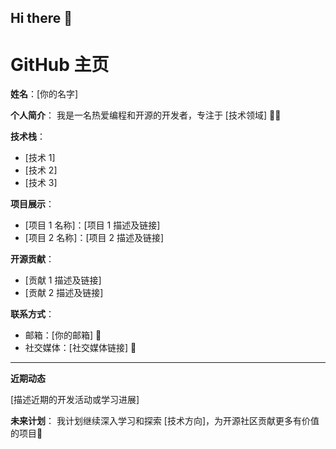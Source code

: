 ## Hi there 👋

# GitHub 主页

**姓名**：[你的名字]

**个人简介**：
我是一名热爱编程和开源的开发者，专注于 [技术领域] 👨‍💻

**技术栈**：
- [技术 1]
- [技术 2]
- [技术 3]

**项目展示**：
- [项目 1 名称]：[项目 1 描述及链接]
- [项目 2 名称]：[项目 2 描述及链接]

**开源贡献**：
- [贡献 1 描述及链接]
- [贡献 2 描述及链接]

**联系方式**：
- 邮箱：[你的邮箱] 📧
- 社交媒体：[社交媒体链接] 👥

---

**近期动态**

[描述近期的开发活动或学习进展]

**未来计划**：
我计划继续深入学习和探索 [技术方向]，为开源社区贡献更多有价值的项目💪
